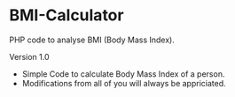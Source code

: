 # BMI-Calculator
PHP code to analyse BMI (Body Mass Index).

Version 1.0
* Simple Code to calculate Body Mass Index of a person.
* Modifications from all of you will always be appriciated.